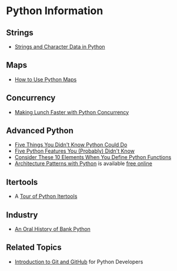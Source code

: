 # Python Information

## Strings

- [Strings and Character Data in Python](https://realpython.com/python-strings/)

## Maps

- [How to Use Python Maps](https://pythonmachinelearning.pro/python-map-tutorial/)

## Concurrency

- [Making Lunch Faster with Python Concurrency](https://sourcery.ai/blog/concurrency/)

## Advanced Python

- [Five Things You Didn't Know Python Could Do](https://channel9.msdn.com/Shows/5-Things/Five-Things-You-Didnt-Know-Python-Could-Do)
- [Five Python Features You (Probably) Didn't Know](https://towardsdatascience.com/five-python-features-you-probably-didnt-know-d48faa0b892e)
- [Consider These 10 Elements When You Define Python Functions](https://betterprogramming.pub/advanced-python-consider-these-10-elements-when-you-define-python-functions-61c0be8a10ed)
- [Architecture Patterns with Python](https://www.cosmicpython.com/) is available [free online](https://www.cosmicpython.com/book/preface.html)

## Itertools

- A [Tour of Python Itertools](https://martinheinz.dev/blog/16)

## Industry

- [An Oral History of Bank Python](https://calpaterson.com/bank-python.html)

## Related Topics

- [Introduction to Git and GitHub](https://realpython.com/python-git-github-intro/) for Python Developers
